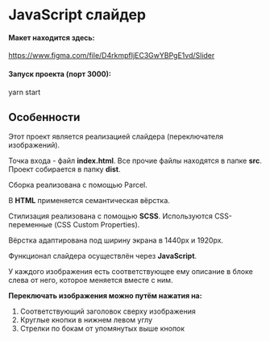 # JavaScript слайдер

#### Макет находится здесь:
https://www.figma.com/file/D4rkmpfIjEC3GwYBPgE1vd/Slider

#### Запуск проекта (порт 3000):
yarn start

## Особенности
<p>Этот проект является реализацией слайдера (переключателя изображений).</p>
<p>Точка входа - файл <b>index.html</b>. Все прочие файлы находятся в папке <b>src</b>. Проект собирается в папку <b>dist</b>.</p>
<p>Сборка реализована с помощью Parcel.</p>

<p>В <b>HTML</b> применяется семантическая вёрстка.</p>
<p>Стилизация реализована с помощью <b>SCSS</b>. Используются CSS-переменные (CSS Custom Properties).</p>
<p>Вёрстка адаптирована под ширину экрана в 1440px и 1920px.</p>
<p>Функционал слайдера осуществлён через <b>JavaScript</b>.</p>
<p>У каждого изображения есть соответствующее ему описание в блоке слева от него, которое меняется вместе с ним.</p>

<b>Переключать изображения можно путём нажатия на:</b>
<ol>
    <li>Соответствующий заголовок сверху изображения</li>
    <li>Круглые кнопки в нижнем левом углу</li>
    <li>Стрелки по бокам от упомянутых выше кнопок</li>
</ol>